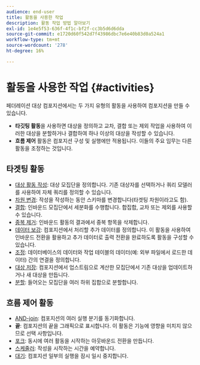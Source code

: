 ```yaml
---
audience: end-user
title: 활동을 사용한 작업
description: 활동 작업 방법 알아보기
exl-id: 1e4e5f53-636f-4f1c-bf2f-cc3b5d6d6dda
source-git-commit: e1720d60f542d7f43986dbc7e6e40b83d0a524a1
workflow-type: tm+mt
source-wordcount: '278'
ht-degree: 16%

---
```


# 활동을 사용한 작업 {#activities}

페더레이션 대상 컴포지션에서는 두 가지 유형의 활동을 사용하여 컴포지션을 만들 수 있습니다.

* **타깃팅 활동**&#x200B;을 사용하면 대상을 정의하고 교차, 결합 또는 제외 작업을 사용하여 이러한 대상을 분할하거나 결합하여 하나 이상의 대상을 작성할 수 있습니다.
* **흐름 제어** 활동은 컴포지션 구성 및 실행에만 적용됩니다. 이들의 주요 임무는 다른 활동을 조정하는 것입니다.

## 타겟팅 활동

* [대상 활동 작성](build-audience.md): 대상 모집단을 정의합니다. 기존 대상자를 선택하거나 쿼리 모델러를 사용하여 자체 쿼리를 정의할 수 있습니다.
* [차원 변경](change-dimension.md): 작성을 작성하는 동안 스키마를 변경합니다(타겟팅 차원이라고도 함).
* [결합](combine.md): 인바운드 모집단에서 세분화를 수행합니다. 합집합, 교차 또는 제외를 사용할 수 있습니다.
* [중복 제거](deduplication.md): 인바운드 활동의 결과에서 중복 항목을 삭제합니다.
* [데이터 보강](enrichment.md): 컴포지션에서 처리할 추가 데이터를 정의합니다. 이 활동을 사용하여 인바운드 전환을 활용하고 추가 데이터로 출력 전환을 완료하도록 활동을 구성할 수 있습니다.
* [조정](reconciliation.md): 데이터베이스의 데이터와 작업 테이블의 데이터(예: 외부 파일에서 로드한 데이터) 간의 연결을 정의합니다.
* [대상 저장](save-audience.md): 컴포지션에서 업스트림으로 계산한 모집단에서 기존 대상을 업데이트하거나 새 대상을 만듭니다.
* [분할](split.md): 들어오는 모집단을 여러 하위 집합으로 분할합니다.

## 흐름 제어 활동

* [AND-join](and-join.md): 컴포지션의 여러 실행 분기를 동기화합니다.
* **끝**: 컴포지션의 끝을 그래픽으로 표시합니다. 이 활동은 기능에 영향을 미치지 않으므로 선택 사항입니다.
* [포크](fork.md): 동시에 여러 활동을 시작하는 아웃바운드 전환을 만듭니다.
* [스케줄러](scheduler.md): 작성을 시작하는 시간을 예약합니다.
* [대기](wait.md): 컴포지션 일부의 실행을 잠시 일시 중지합니다.
